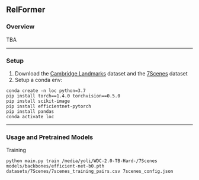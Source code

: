 ## RelFormer

### Overview
TBA

---

### Setup

1. Download the [Cambridge Landmarks](http://mi.eng.cam.ac.uk/projects/relocalisation/#dataset) dataset and the [7Scenes](https://www.microsoft.com/en-us/research/project/rgb-d-dataset-7-scenes/) dataset
1. Setup a conda env:
```
conda create -n loc python=3.7
pip install torch==1.4.0 torchvision==0.5.0
pip install scikit-image
pip install efficientnet-pytorch
pip install pandas
conda activate loc
```

---

### Usage and Pretrained Models 
Training 
```
python main.py train /media/yoli/WDC-2.0-TB-Hard-/7Scenes models/backbones/efficient-net-b0.pth datasets/7Scenes/7scenes_training_pairs.csv 7scenes_config.json
```
